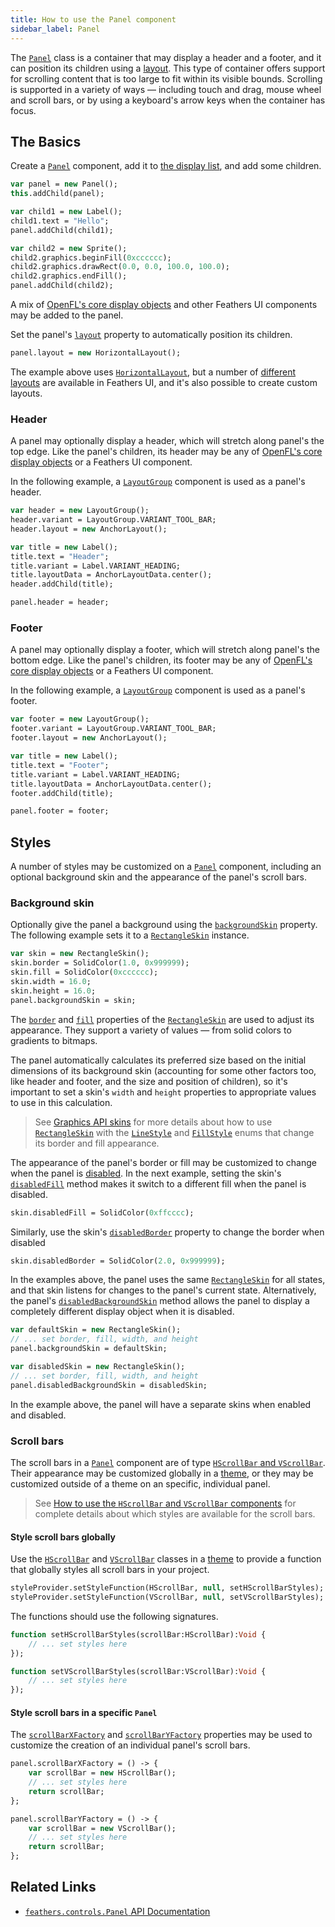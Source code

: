 ```yaml
---
title: How to use the Panel component
sidebar_label: Panel
---
```


The [`Panel`](https://api.feathersui.com/current/feathers/controls/Panel.html) class is a container that may display a header and a footer, and it can position its children using a [layout](https://api.feathersui.com/current/feathers/layout/). This type of container offers support for scrolling content that is too large to fit within its visible bounds. Scrolling is supported in a variety of ways — including touch and drag, mouse wheel and scroll bars, or by using a keyboard's arrow keys when the container has focus.

## The Basics

Create a [`Panel`](https://api.feathersui.com/current/feathers/controls/Panel.html) component, add it to [the display list](https://books.openfl.org/openfl-developers-guide/display-programming/basics-of-display-programming.html), and add some children.

```hx
var panel = new Panel();
this.addChild(panel);

var child1 = new Label();
child1.text = "Hello";
panel.addChild(child1);

var child2 = new Sprite();
child2.graphics.beginFill(0xcccccc);
child2.graphics.drawRect(0.0, 0.0, 100.0, 100.0);
child2.graphics.endFill();
panel.addChild(child2);
```

A mix of [OpenFL's core display objects](https://books.openfl.org/openfl-developers-guide/display-programming/core-display-classes.html) and other Feathers UI components may be added to the panel.

Set the panel's [`layout`](https://api.feathersui.com/current/feathers/layout/feathers/controls/ScrollContainer.html#layout) property to automatically position its children.

```hx
panel.layout = new HorizontalLayout();
```

The example above uses [`HorizontalLayout`](./horizontal-layout.md), but a number of [different layouts](./layouts.md) are available in Feathers UI, and it's also possible to create custom layouts.

### Header

A panel may optionally display a header, which will stretch along panel's the top edge. Like the panel's children, its header may be any of [OpenFL's core display objects](https://books.openfl.org/openfl-developers-guide/display-programming/core-display-classes.html) or a Feathers UI component.

In the following example, a [`LayoutGroup`](./layout-group.md) component is used as a panel's header.

```hx
var header = new LayoutGroup();
header.variant = LayoutGroup.VARIANT_TOOL_BAR;
header.layout = new AnchorLayout();

var title = new Label();
title.text = "Header";
title.variant = Label.VARIANT_HEADING;
title.layoutData = AnchorLayoutData.center();
header.addChild(title);

panel.header = header;
```

### Footer

A panel may optionally display a footer, which will stretch along panel's the bottom edge. Like the panel's children, its footer may be any of [OpenFL's core display objects](https://books.openfl.org/openfl-developers-guide/display-programming/core-display-classes.html) or a Feathers UI component.

In the following example, a [`LayoutGroup`](./layout-group.md) component is used as a panel's footer.

```hx
var footer = new LayoutGroup();
footer.variant = LayoutGroup.VARIANT_TOOL_BAR;
footer.layout = new AnchorLayout();

var title = new Label();
title.text = "Footer";
title.variant = Label.VARIANT_HEADING;
title.layoutData = AnchorLayoutData.center();
footer.addChild(title);

panel.footer = footer;
```

## Styles

A number of styles may be customized on a [`Panel`](https://api.feathersui.com/current/feathers/controls/Panel.html) component, including an optional background skin and the appearance of the panel's scroll bars.

### Background skin

Optionally give the panel a background using the [`backgroundSkin`](https://api.feathersui.com/current/feathers/controls/supportClasses/BaseScrollContainer.html#backgroundSkin) property. The following example sets it to a [`RectangleSkin`](https://api.feathersui.com/current/feathers/skins/RectangleSkin.html) instance.

```hx
var skin = new RectangleSkin();
skin.border = SolidColor(1.0, 0x999999);
skin.fill = SolidColor(0xcccccc);
skin.width = 16.0;
skin.height = 16.0;
panel.backgroundSkin = skin;
```

The [`border`](https://api.feathersui.com/current/feathers/skins/BaseGraphicsPathSkin.html#border) and [`fill`](https://api.feathersui.com/current/feathers/skins/BaseGraphicsPathSkin.html#fill) properties of the [`RectangleSkin`](https://api.feathersui.com/current/feathers/skins/RectangleSkin.html) are used to adjust its appearance. They support a variety of values — from solid colors to gradients to bitmaps.

The panel automatically calculates its preferred size based on the initial dimensions of its background skin (accounting for some other factors too, like header and footer, and the size and position of children), so it's important to set a skin's `width` and `height` properties to appropriate values to use in this calculation.

> See [Graphics API skins](./graphics-api-skins.md) for more details about how to use [`RectangleSkin`](https://api.feathersui.com/current/feathers/skins/RectangleSkin.html) with the [`LineStyle`](https://api.feathersui.com/current/feathers/graphics/LineStyle.html) and [`FillStyle`](https://api.feathersui.com/current/feathers/graphics/FillStyle.html) enums that change its border and fill appearance.

The appearance of the panel's border or fill may be customized to change when the panel is [disabled](https://api.feathersui.com/current/feathers/core/IUIControl.html#enabled). In the next example, setting the skin's [`disabledFill`](https://api.feathersui.com/current/feathers/skins/RectangleSkin.html#disabledFill) method makes it switch to a different fill when the panel is disabled.

```hx
skin.disabledFill = SolidColor(0xffcccc);
```

Similarly, use the skin's [`disabledBorder`](https://api.feathersui.com/current/feathers/skins/RectangleSkin.html#disabledBorder) property to change the border when disabled

```hx
skin.disabledBorder = SolidColor(2.0, 0x999999);
```

In the examples above, the panel uses the same [`RectangleSkin`](https://api.feathersui.com/current/feathers/skins/RectangleSkin.html) for all states, and that skin listens for changes to the panel's current state. Alternatively, the panel's [`disabledBackgroundSkin`](https://api.feathersui.com/current/feathers/controls/supportClasses/BaseScrollContainer.html#disabledBackgroundSkin) method allows the panel to display a completely different display object when it is disabled.

```hx
var defaultSkin = new RectangleSkin();
// ... set border, fill, width, and height
panel.backgroundSkin = defaultSkin;

var disabledSkin = new RectangleSkin();
// ... set border, fill, width, and height
panel.disabledBackgroundSkin = disabledSkin;
```

In the example above, the panel will have a separate skins when enabled and disabled.

### Scroll bars

The scroll bars in a [`Panel`](https://api.feathersui.com/current/feathers/controls/Panel.html) component are of type [`HScrollBar` and `VScrollBar`](./scroll-bar.md). Their appearance may be customized globally in a [theme](./themes.md), or they may be customized outside of a theme on an specific, individual panel.

> See [How to use the `HScrollBar` and `VScrollBar` components](./scroll-bar.md#styles) for complete details about which styles are available for the scroll bars.

#### Style scroll bars globally

Use the [`HScrollBar`](https://api.feathersui.com/current/feathers/controls/HScrollBar.html) and [`VScrollBar`](https://api.feathersui.com/current/feathers/controls/VScrollBar.html) classes in a [theme](./themes.md) to provide a function that globally styles all scroll bars in your project.

```hx
styleProvider.setStyleFunction(HScrollBar, null, setHScrollBarStyles);
styleProvider.setStyleFunction(VScrollBar, null, setVScrollBarStyles);
```

The functions should use the following signatures.

```hx
function setHScrollBarStyles(scrollBar:HScrollBar):Void {
    // ... set styles here
});

function setVScrollBarStyles(scrollBar:VScrollBar):Void {
    // ... set styles here
});
```

#### Style scroll bars in a specific `Panel`

The [`scrollBarXFactory`](https://api.feathersui.com/current/feathers/controls/supportClasses/BaseScrollContainer.html#scrollBarXFactory) and [`scrollBarYFactory`](https://api.feathersui.com/current/feathers/controls/supportClasses/BaseScrollContainer.html#scrollBarYFactory) properties may be used to customize the creation of an individual panel's scroll bars.

```hx
panel.scrollBarXFactory = () -> {
    var scrollBar = new HScrollBar();
    // ... set styles here
    return scrollBar;
};

panel.scrollBarYFactory = () -> {
    var scrollBar = new VScrollBar();
    // ... set styles here
    return scrollBar;
};
```

## Related Links

- [`feathers.controls.Panel` API Documentation](https://api.feathersui.com/current/feathers/controls/Panel.html)
